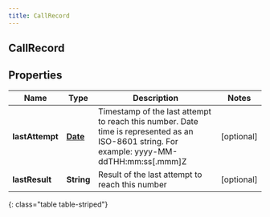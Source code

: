 ```yaml
---
title: CallRecord
---
```


## CallRecord

## Properties

| Name            | Type                                     | Description                                                                                                                                 | Notes      |
| --------------- | ---------------------------------------- | ------------------------------------------------------------------------------------------------------------------------------------------- | ---------- |
| **lastAttempt** | <!----><!---->[**Date**](Date.md)<!----> | Timestamp of the last attempt to reach this number. Date time is represented as an ISO-8601 string. For example: yyyy-MM-ddTHH:mm:ss[.mmm]Z | [optional] |
| **lastResult**  | <!----><!---->**String**<!---->          | Result of the last attempt to reach this number                                                                                             | [optional] |

{: class="table table-striped"}
